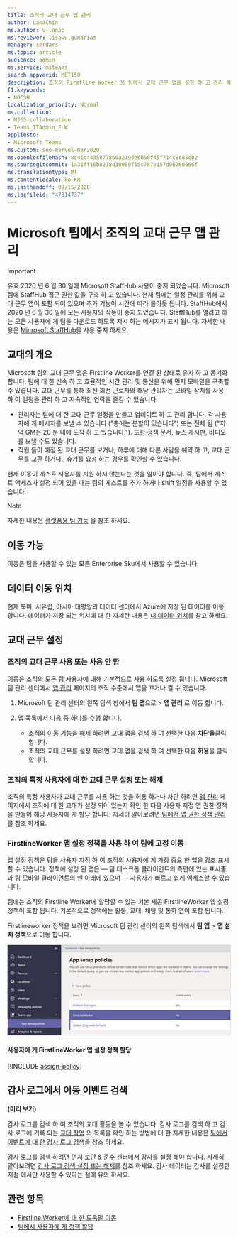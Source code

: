 ```yaml
---
title: 조직의 교대 근무 앱 관리
author: LanaChin
ms.author: v-lanac
ms.reviewer: lisawu,gumariam
manager: serdars
ms.topic: article
audience: admin
ms.service: msteams
search.appverid: MET150
description: 조직의 Firstline Worker 용 팀에서 교대 근무 앱을 설정 하 고 관리 하는 방법에 대해 알아봅니다.
f1.keywords:
- NOCSH
localization_priority: Normal
ms.collection:
- M365-collaboration
- Teams_ITAdmin_FLW
appliesto:
- Microsoft Teams
ms.custom: seo-marvel-mar2020
ms.openlocfilehash: 8c41c4435877860a2193e6b50f45f714c8c85cb2
ms.sourcegitcommit: 1a31ff16b8218d30059f15c787e157d06260666f
ms.translationtype: MT
ms.contentlocale: ko-KR
ms.lasthandoff: 09/15/2020
ms.locfileid: "47814737"
---
```

# <a name="manage-the-shifts-app-for-your-organization-in-microsoft-teams"></a>Microsoft 팀에서 조직의 교대 근무 앱 관리

> [!IMPORTANT]
> 유효 2020 년 6 월 30 일에 Microsoft StaffHub 사용이 중지 되었습니다. Microsoft 팀에 StaffHub 접근 권한 값을 구축 하 고 있습니다. 현재 팀에는 일정 관리를 위해 교대 근무 앱이 포함 되어 있으며 추가 기능이 시간에 따라 롤아웃 됩니다. StaffHub에서 2020 년 6 월 30 일에 모든 사용자의 작동이 중지 되었습니다. StaffHub를 열려고 하는 모든 사용자에 게 팀을 다운로드 하도록 지시 하는 메시지가 표시 됩니다. 자세한 내용은 [Microsoft StaffHub](microsoft-staffhub-to-be-retired.md)을 사용 중지 하세요.  

## <a name="overview-of-shifts"></a>교대의 개요

Microsoft 팀의 교대 근무 앱은 Firstline Worker를 연결 된 상태로 유지 하 고 동기화 합니다. 팀에 대 한 신속 하 고 효율적인 시간 관리 및 통신을 위해 먼저 모바일을 구축할 수 있습니다. 교대 근무를 통해 최신 회선 근로자와 해당 관리자는 모바일 장치를 사용 하 여 일정을 관리 하 고 지속적인 연락을 즐길 수 있습니다.

- 관리자는 팀에 대 한 교대 근무 일정을 만들고 업데이트 하 고 관리 합니다. 각 사용자에 게 메시지를 보낼 수 있습니다 ("층에는 분할이 있습니다") 또는 전체 팀 ("지역 GM은 20 분 내에 도착 하 고 있습니다."). 또한 정책 문서, 뉴스 게시판, 비디오를 보낼 수도 있습니다. 
- 직원 들이 예정 된 교대 근무를 보거나, 하루에 대해 다른 사람을 예약 하 고, 교대 근무를 교환 하거나,, 휴가를 요청 하는 경우를 확인할 수 있습니다. 

현재 이동이 게스트 사용자를 지원 하지 않는다는 것을 알아야 합니다. 즉, 팀에서 게스트 액세스가 설정 되어 있을 때는 팀의 게스트를 추가 하거나 shift 일정을 사용할 수 없습니다. 

 > [!Note]
 > 자세한 내용은 [플랫폼용 팀 기능](https://support.microsoft.com/office/teams-features-by-platform-debe7ff4-7db4-4138-b7d0-fcc276f392d3) 을 참조 하세요.

## <a name="availability-of-shifts"></a>이동 가능

이동은 팀을 사용할 수 있는 모든 Enterprise Sku에서 사용할 수 있습니다.

## <a name="location-of-shifts-data"></a>데이터 이동 위치

현재 북미, 서유럽, 아시아 태평양의 데이터 센터에서 Azure에 저장 된 데이터를 이동 합니다. 데이터가 저장 되는 위치에 대 한 자세한 내용은 [내 데이터 위치](http://o365datacentermap.azurewebsites.net/)를 참고 하세요.

## <a name="set-up-shifts"></a>교대 근무 설정

### <a name="enable-or-disable-shifts-in-your-organization"></a>조직의 교대 근무 사용 또는 사용 안 함

이동은 조직의 모든 팀 사용자에 대해 기본적으로 사용 하도록 설정 됩니다. Microsoft 팀 관리 센터에서 [앱 관리](../../manage-apps.md) 페이지의 조직 수준에서 앱을 끄거나 켤 수 있습니다.

1. Microsoft 팀 관리 센터의 왼쪽 탐색 창에서 **팀 앱**으로  >  **앱 관리** 로 이동 합니다.
2. 앱 목록에서 다음 중 하나를 수행 합니다.

    - 조직의 이동 기능을 해제 하려면 교대 앱을 검색 하 여 선택한 다음 **차단을**클릭 합니다.
    - 조직의 교대 근무를 설정 하려면 교대 앱을 검색 하 여 선택한 다음 **허용**을 클릭 합니다.

### <a name="enable-or-disable-shifts-for-specific-users-in-your-organization"></a>조직의 특정 사용자에 대 한 교대 근무 설정 또는 해제

조직의 특정 사용자가 교대 근무를 사용 하는 것을 허용 하거나 차단 하려면 [앱 관리](../../manage-apps.md) 페이지에서 조직에 대 한 교대가 설정 되어 있는지 확인 한 다음 사용자 지정 앱 권한 정책을 만들어 해당 사용자에 게 할당 합니다. 자세히 알아보려면 [팀에서 앱 권한 정책 관리](../../teams-app-permission-policies.md)를 참조 하세요.

### <a name="use-the-firstlineworker-app-setup-policy-to-pin-shifts-to-teams"></a>FirstlineWorker 앱 설정 정책을 사용 하 여 팀에 고정 이동

앱 설정 정책은 팀을 사용자 지정 하 여 조직의 사용자에 게 가장 중요 한 앱을 강조 표시할 수 있습니다. 정책에 설정 된 앱은 &mdash; 팀 데스크톱 클라이언트의 측면에 있는 표시줄과 팀 모바일 클라이언트의 맨 아래에 있으며 &mdash; 사용자가 빠르고 쉽게 액세스할 수 있습니다.
 
팀에는 조직의 Firstline Worker에 할당할 수 있는 기본 제공 FirstlineWorker 앱 설정 정책이 포함 됩니다. 기본적으로 정책에는 활동, 교대, 채팅 및 통화 앱이 포함 됩니다. 

Firstlineworker 정책을 보려면 Microsoft 팀 관리 센터의 왼쪽 탐색에서 **팀 앱**  >  **앱 설치 정책**으로 이동 합니다.

![FirstlineWorker 앱 설정 정책의 스크린샷](../../media/firstline-worker-app-setup-policy.png "Microsoft 팀 관리 센터의 FirstlineWorker 앱 설치 정책 스크린샷")

#### <a name="assign-the-firstlineworker-app-setup-policy-to-users"></a>사용자에 게 FirstlineWorker 앱 설정 정책 할당

[!INCLUDE [assign-policy](../../includes/assign-policy.md)]

## <a name="search-the-audit-log-for-shifts-events"></a>감사 로그에서 이동 이벤트 검색

**(미리 보기)**

감사 로그를 검색 하 여 조직의 교대 활동을 볼 수 있습니다.  감사 로그를 검색 하 고 감사 로그에 기록 되는 [교대 작업](../../audit-log-events.md#shifts-in-teams-activities) 의 목록을 확인 하는 방법에 대 한 자세한 내용은 [팀에서 이벤트에 대 한 감사 로그 검색](../../audit-log-events.md)을 참조 하세요.

감사 로그를 검색 하려면 먼저 [보안 & 준수 센터](https://protection.office.com)에서 감사를 설정 해야 합니다. 자세히 알아보려면 [감사 로그 검색 설정 또는 해제](https://support.office.com/article/Turn-Office-365-audit-log-search-on-or-off-e893b19a-660c-41f2-9074-d3631c95a014)를 참조 하세요. 감사 데이터는 감사를 설정한 지점 에서만 사용할 수 있다는 점에 유의 하세요.

## <a name="related-topics"></a>관련 항목

- [Firstline Worker에 대 한 도움말 이동](https://support.office.com/article/apps-and-services-cc1fba57-9900-4634-8306-2360a40c665b)
- [팀에서 사용자에 게 정책 할당](../../assign-policies.md)
